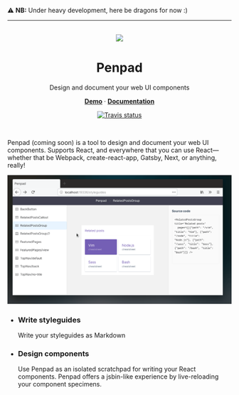 :warning: **NB:** Under heavy development, here be dragons for now :)

---

<p align='center'>
<br><img src='https://user-images.githubusercontent.com/74385/47948807-e0779800-df72-11e8-81e8-68ec5c61de46.png' width='160'><br>
</p>

<h1 align='center'>
Penpad
</h1>

<p align='center'>
Design and document your web UI components
</p>

<p align='center'>
<a href='https://penpad-demo.netlify.com/penpad'><strong>Demo</strong></a>
·
<a href='./docs/index.md'><strong>Documentation</strong></a>
</p>

<p align='center'>
<a href='https://travis-ci.org/rstacruz/penpad'>
<img src='https://travis-ci.org/rstacruz/penpad.svg?branch=master' alt='Travis status'>
</a>
</p>

<br>

Penpad (coming soon) is a tool to design and document your web UI components. Supports React, and everywhere that you can use React&mdash;whether that be Webpack, create-react-app, Gatsby, Next, or anything, really!

<p align='center'>
<img src='docs/screencasts/2019-04-12-specimens.gif' alt='Screencast' />
</p>

- <h3>Write styleguides</h3> Write your styleguides as Markdown
- <h3>Design components</h3> Use Penpad as an isolated scratchpad for writing your React components. Penpad offers a jsbin-like experience by live-reloading your component specimens.
